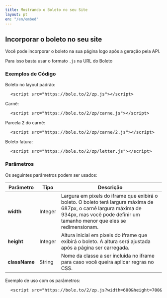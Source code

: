 ```yaml
---
title: Mostrando o Boleto no seu Site
layout: pt
en: "/en/embed"
---
```


## Incorporar o boleto no seu site

Você pode incorporar o boleto na sua página logo após a geração pela API.

Para isso basta usar o formato `.js` na URL do Boleto

### Exemplos de Código

Boleto no layout padrão:

<pre class="html">
  &lt;script src=&quot;https://bole.to/2/zp.js&quot;&gt;&lt;/script&gt;
</pre>

Carnê:

<pre class="html">
  &lt;script src=&quot;https://bole.to/2/zp/carne.js&quot;&gt;&lt;/script&gt;
</pre>

Parcela 2 do carnê:

<pre class="html">
  &lt;script src=&quot;https://bole.to/2/zp/carne/2.js&quot;&gt;&lt;/script&gt;
</pre>

Boleto fatura:

<pre class="html">
  &lt;script src=&quot;https://bole.to/2/zp/letter.js&quot;&gt;&lt;/script&gt;
</pre>

### Parâmetros

Os seguintes parâmetros podem ser usados:

<table class='table table-bordered'>
  <thead>
    <tr>
      <th>Parâmetro</th>
      <th>Tipo</th>
      <th>Descrição</th>
    </tr>
  </thead>
  <tbody>
    <tr>
      <td>
        <strong>width</strong>
      </td>
      <td>
        Integer
      </td>
      <td>
        Largura em pixels do iframe que exibirá o boleto. O boleto terá largura máxima de 687px, o carnê largura máxima de 934px, mas você pode definir um tamanho menor que eles se redimensionam.
      </td>
    </tr>
    <tr>
      <td>
        <strong>height</strong>
      </td>
      <td>
        Integer
      </td>
      <td>
        Altura inicial em pixels do iframe que exibirá o boleto. A altura será ajustada após a página ser carregada.
      </td>
    </tr>
    <tr>
      <td>
        <strong>className</strong>
        <br/>
      </td>
      <td>
        String
      </td>
      <td>
        Nome da classe a ser incluida no iframe para caso você queira aplicar regras no CSS.
      </td>
    </tr>
  </tbody>
</table>

Exemplo de uso com os parâmetros:

<pre class="html">
  &lt;script src=&quot;https://bole.to/2/zp.js?width=600&amp;height=700&amp;className=boleto_iframe&quot;&gt;&lt;/script&gt;
</pre>